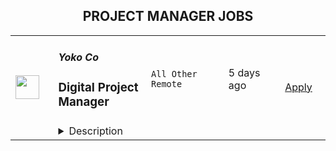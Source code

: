 <div align="center"><h2>PROJECT MANAGER JOBS</h2></div><table><tr>
                <td width="100" height="100" rowspan="2">
                    <img src="https://wwr-pro.s3.amazonaws.com/logos/0081/6963/logo.gif" width="38px" height="auto">
                </td>
                <td width="300">
                    <h5>Yoko Co</h5>
                    <h3> Digital Project Manager</h3>
                </td>
                <td width="300">
                    <code>All Other Remote</code>
                </td>
                <td width="200">
                <text>5 days ago</text>
                </td>
                <td width="100" rowspan="2">
                <a href="https://weworkremotely.com/remote-jobs/yoko-co-digital-project-manager-2" align="right" target="_blank">Apply</a>
                </td>
            </tr>
            <tr>
                <td colspan="3">
                <details><summary>Description</summary>
                <img src="https://we-work-remotely.imgix.net/logos/0081/6963/logo.gif?ixlib=rails-4.0.0&w=50&h=50&dpr=2&fit=fill&auto=compress" />

<p>
  <strong>Headquarters:</strong> McLean, VA
    <br /><strong>URL:</strong> <a href="https://www.yokoco.com/">https://www.yokoco.com/</a>
</p>

<div>
<strong><br>We’re searching for a driven and organized project manager who prides themselves on delivering an exceptional client experience.<br></strong><br>
</div><div>More on that in a moment, but first:<br><br>
</div><div>
<strong><br>Life is short.<br></strong><br>
</div><div>We believe that if we’re going to spend a decent chunk of our time working, it should be for a good purpose. That’s why we exclusively serve clients who make a positive impact on the world.<br><br>
</div><div>At Yoko Co the hours you spend moving things forward won’t just make some rich dude or dudette richer: You’ll be connecting people with life-saving medical care, get adorable pets adopted into forever homes, find a way for kids to afford college, build bridges between brilliant minds, protect our environment, and so much more.<br><br>
</div><div>At the end of each day, we want you to feel like you’ve made a difference — like you’ve made things a little bit better.<br><br>
</div><div>
<em>(Cue inspirational music / wipe away single tear)<br></em><br>
</div><div>
<strong><br>Ok, so about this position:<br></strong><br>
</div><div>On our team:<br><br>
</div><ul>
<li>You own the projects. You’re ultimately responsible for their success. That means balancing your project team and resources, to stay on time, on budget, on spec, and on vision (all while delivering an exceptional client experience).</li>
<li>In pursuit of this success, we’ll make sure you have the tools and support to make that happen.</li>
<li>Most of the engagements you work on will be related to websites in some way — whether that’s building something new, or making something better.</li>
<li>You’ll be scheduling, planning, coordinating, connecting, and doing, as you collaborate with our strategists, designers, copywriters, developers, and others.</li>
<li>Sometimes, you’ll need to lead a room or take charge of a situation. You should feel comfortable doing so, in a positive way.<br>You must understand the full life cycle of a digital/website project. You don’t need to be an expert in all facets of the work, but you do need a high-level of how all of the pieces fit together.</li>
</ul><div>
<strong><br>If you work here, you’ll:<br></strong><br>
</div><ul>
<li>Serve as the primary contact with clients consulting on end-to-end web design projects and ongoing retainers.</li>
<li>Ensure the overall success of the client’s web projects. Must be able to own the vision for a project and know what it takes to align deliverables with that vision.</li>
<li>Manage internal resources and deliverables in collaboration with agency departments.</li>
<li>Manage project timeline including timely delivery of the project and associated deliverables.</li>
<li>Plan project phases and client billing.</li>
<li>Manage administrative aspects of each client project from paperwork and invoicing to managing records in a CRM (Hubspot), PM platform, Wiki, etc.</li>
<li>Develop and grow ongoing relationships with clients, colleagues, and contractors with a focus on the human-to-human experience being a delightful one.</li>
</ul><div>
<strong><br>You’ll do well in this job if you have:<br></strong><br>
</div><ul>
<li>Minimum 3 years of continuous industry experience in web design (or comparable) project management, with proven experience in web project conception from inception to launch.</li>
<li>Proficiency in all MS Office/G Suite applications, basic HTML syntax, writing and editing, and general knowledge of business, marketing, and technology fields.</li>
<li>Proficiency with project management software and techniques. Understanding of key project management tenets including project charters and waterfall vs agile methodologies.</li>
<li>Familiarity with strategic consulting, development of Information Architectures and wireframes, and development of Functional Requirements for technical projects.</li>
<li>Familiarity with managing CMS implementation projects and working knowledge of content management systems. Experience with WordPress, Drupal, or other CMS products is a plus.</li>
<li>This role is comparable to a project manager, you need to be able to manage complex web engagements with grace under pressure and occasionally cook up solutions on the fly.</li>
<li>Have a genuine interest in staying on top of industry trends and best practices and be “game” for taking on new challenges and learning new technologies.</li>
</ul><div>
<strong><br>However, maybe don’t apply if:<br></strong><br>
</div><ul>
<li>You prefer to work on a single big project at a time. We all have to do a bit of juggling around here, and while we wish we could pour ourselves into just one thing for weeks at a time to make it perfect, that’s often not the reality.</li>
<li>You’ve ever said “that’s not my job” or “that’s below my pay grade.” While we try to utilize everyone in the best way we possibly can, sometimes things can get dicey and we have to pitch in to help reach the finish line.</li>
</ul><div>
<strong>Full disclosure:</strong> This isn’t the place for everyone. You’ll have a lot of autonomy, but the expectations are high, the work is fast-paced, and the hats are many. We’re looking for people with grit who take ownership, see the big picture, and are always thinking about how we can do even better the next time.<br><br>
</div><div>
<strong><br>The interview process:<br></strong><br>
</div><div>You’ll do 3-4 interviews with various members of our team, starting with a short culture interview, and then moving onto more specialized conversations. Somewhere in the middle of the process, you’ll likely do a short practical test to ensure you can deliver at the level it takes to be successful here.<br><br>
</div><div>
<strong><br>If you work here:<br></strong><br>
</div><div>You’ll get a competitive salary, unlimited time off, a flexible schedule, the ability to work wherever you want, a personal development budget, federal holidays and multiple weeks off at the end of the year to recharge. If you’re in the US, we also offer health insurance, disability and life insurance, and 401k matching.<br><br>
</div><div>
<strong><br>A little more about us:<br></strong><br>
</div><div>We’ve been in business for over a decade, our whole team is remote, we were named a 2020 and 2021 Best Place to Work by the Inc. 5000 and the Washington Business Journal, and you can poke around our website to learn more.<br><br>
</div><div>To apply, please email <a href="mailto:careers@yokoco.com">careers@yokoco.com</a>. Use the subject line <strong>“GSD”</strong>, make sure you include your resume, and tell us why you think you’d be a great fit for the position. Also, share something cool that you’ve learned recently. Weird trivia encouraged.<br><br>
</div>

<p><strong>To apply:</strong> <a href="https://weworkremotely.com/remote-jobs/yoko-co-digital-project-manager-2">https://weworkremotely.com/remote-jobs/yoko-co-digital-project-manager-2</a></p>

                </details>
                </td>
            </tr></table>